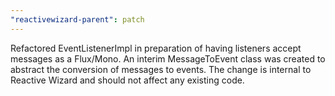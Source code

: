 ```yaml
---
"reactivewizard-parent": patch
---
```


Refactored EventListenerImpl in preparation of having listeners accept messages as a Flux/Mono. An interim MessageToEvent class was created to abstract the
conversion of messages to events. The change is internal to Reactive Wizard and should not affect any existing code.
